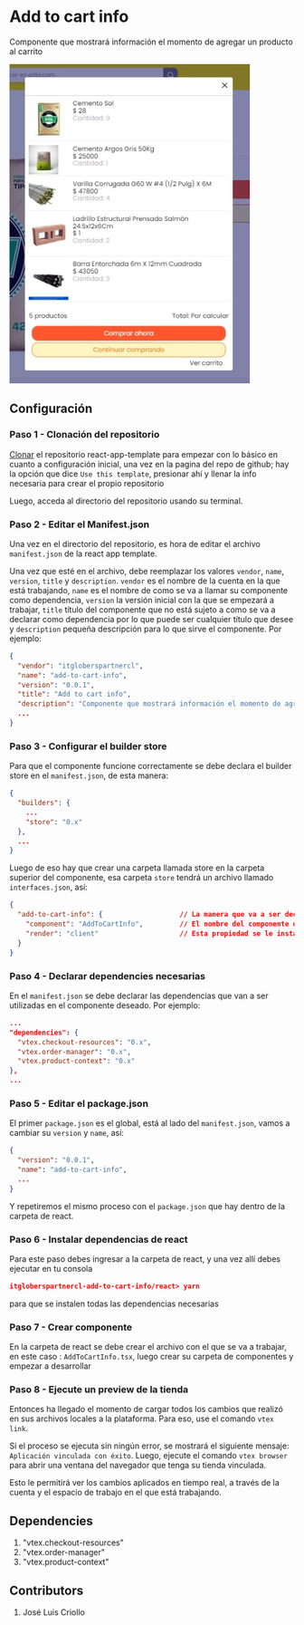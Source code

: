 # Add to cart info

Componente que mostrará información el momento de agregar un producto al carrito

<img src="https://raw.githubusercontent.com/joseluiscrr/store-theme-ejemplo/main/assets/img/preview-add-to-cart-info.jpeg" alt="preview" />

## Configuración
### Paso 1 - Clonación del repositorio

[Clonar](https://github.com/vtex-apps/react-app-template) el repositorio react-app-template para empezar con lo básico en cuanto a configuración inicial, una vez en la pagina del repo de github; hay la opción que dice `Use this template`, presionar ahí y llenar la info necesaria para crear el propio repositorio

Luego, acceda al directorio del repositorio usando su terminal.

### Paso 2 - Editar el Manifest.json

Una vez en el directorio del repositorio, es hora de editar el archivo `manifest.json` de la react app template.

Una vez que esté en el archivo, debe reemplazar los valores `vendor`, `name`, `version`, `title` y `description`. `vendor` es el nombre de la cuenta en la que está trabajando, `name` es el nombre de como se va a llamar su componente como dependencia, `version` la versión inicial con la que se empezará a trabajar, `title` título del componente que no está sujeto a como se va a declarar como dependencia por lo que puede ser cualquier título que desee y `description` pequeña descripción para lo que sirve el componente. Por ejemplo:

```json
{
  "vendor": "itgloberspartnercl",
  "name": "add-to-cart-info",
  "version": "0.0.1",
  "title": "Add to cart info",
  "description": "Componente que mostrará información el momento de agregar un producto al carrito",
  ...
}
```

### Paso 3 - Configurar el builder store

Para que el componente funcione correctamente se debe declara el builder store en el `manifest.json`, de esta manera:

```json
{
  "builders": {
    ...
    "store": "0.x"
  },
  ...
}
```

Luego de eso hay que crear una carpeta llamada store en la carpeta superior del componente, esa carpeta `store` tendrá un archivo llamado `interfaces.json`, así:

```json
{
  "add-to-cart-info": {                   // La manera que va a ser declarada el componente en la app vtex, este nombre puede ser diferente al name de como lo llamaste en el manifest.json
    "component": "AddToCartInfo",         // El nombre del componente del que éste va a ser alimentado
    "render": "client"                    // Esta propiedad se le instaura si sólo va a ser utilizada por el cliente
  }
}
```

### Paso 4 - Declarar dependencies necesarias

En el `manifest.json` se debe declarar las dependencias que van a ser utilizadas en el componente deseado. Por ejemplo:

```json
...
"dependencies": {
  "vtex.checkout-resources": "0.x",
  "vtex.order-manager": "0.x",
  "vtex.product-context": "0.x"
},
...
```

### Paso 5 - Editar el package.json

El primer `package.json` es el global, está al lado del `manifest.json`, vamos a cambiar su `version` y `name`, así:

```json
{
  "version": "0.0.1",
  "name": "add-to-cart-info",
  ...
}
```

Y repetiremos el mismo proceso con el `package.json` que hay dentro de la carpeta de react.

### Paso 6 - Instalar dependencias de react

Para este paso debes ingresar a la carpeta de react, y una vez allí debes ejecutar en tu consola 
```json
itgloberspartnercl-add-to-cart-info/react> yarn
```
para que se instalen todas las dependencias necesarias

### Paso 7 - Crear componente

En la carpeta de react se debe crear el archivo con el que se va a trabajar, en este caso : `AddToCartInfo.tsx`, luego crear su carpeta de componentes y empezar a desarrollar

### Paso 8 - Ejecute un preview de la tienda

Entonces ha llegado el momento de cargar todos los cambios que realizó en sus archivos locales a la plataforma. Para eso, use el comando `vtex link`.

Si el proceso se ejecuta sin ningún error, se mostrará el siguiente mensaje: `Aplicación vinculada con éxito`. Luego, ejecute el comando `vtex browser` para abrir una ventana del navegador que tenga su tienda vinculada.

Esto le permitirá ver los cambios aplicados en tiempo real, a través de la cuenta y el espacio de trabajo en el que está trabajando.

## Dependencies
1. "vtex.checkout-resources"
2. "vtex.order-manager"
3. "vtex.product-context"

## Contributors
1. José Luis Criollo